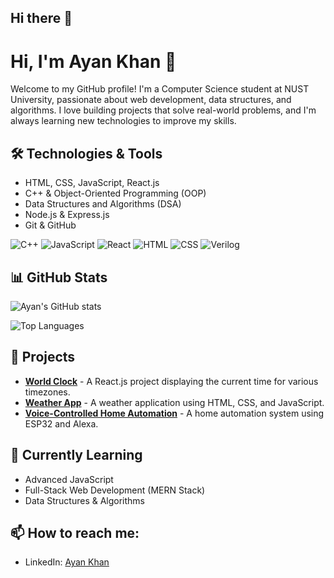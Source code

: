 ## Hi there 👋
# Hi, I'm Ayan Khan 👋

Welcome to my GitHub profile! I'm a Computer Science student at NUST University, passionate about web development, data structures, and algorithms. I love building projects that solve real-world problems, and I'm always learning new technologies to improve my skills.

## 🛠 Technologies & Tools
- HTML, CSS, JavaScript, React.js
- C++ & Object-Oriented Programming (OOP)
- Data Structures and Algorithms (DSA)
- Node.js & Express.js
- Git & GitHub

![C++](https://img.shields.io/badge/-C++-00599C?logo=c++)
![JavaScript](https://img.shields.io/badge/-JavaScript-F7DF1E?logo=javascript&logoColor=black)
![React](https://img.shields.io/badge/-React-61DAFB?logo=react&logoColor=black)
![HTML](https://img.shields.io/badge/-HTML5-E34F26?logo=html5&logoColor=white)
![CSS](https://img.shields.io/badge/-CSS3-1572B6?logo=css3&logoColor=white)
![Verilog](https://img.shields.io/badge/-Verilog-FCC624?logo=vhdl)

## 📊 GitHub Stats

![Ayan's GitHub stats](https://github-readme-stats.vercel.app/api?username=Ayankhann00&show_icons=true&theme=radical)

![Top Languages](https://github-readme-stats.vercel.app/api/top-langs/?username=Ayankhann00&layout=compact&theme=radical)

## 🔭 Projects
- **[World Clock](https://github.com/Ayankhann00/world-clock)** - A React.js project displaying the current time for various timezones.
- **[Weather App](https://github.com/Ayankhann00/weather-app)** - A weather application using HTML, CSS, and JavaScript.
- **[Voice-Controlled Home Automation](https://github.com/Ayankhann00/home-automation)** - A home automation system using ESP32 and Alexa.

## 🌱 Currently Learning
- Advanced JavaScript
- Full-Stack Web Development (MERN Stack)
- Data Structures & Algorithms

## 📫 How to reach me:
- LinkedIn: [Ayan Khan](https://www.linkedin.com/in/ayankhann00/)

